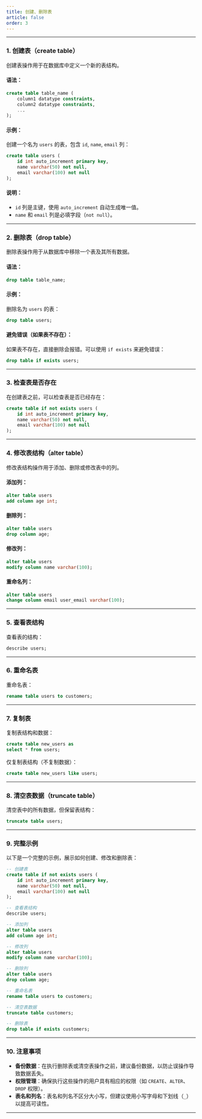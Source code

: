 ```yaml
---
title: 创建、删除表
article: false
order: 3
---
```


---

### 1. **创建表（create table）**
创建表操作用于在数据库中定义一个新的表结构。

#### 语法：
```sql
create table table_name (
    column1 datatype constraints,
    column2 datatype constraints,
    ...
);
```

#### 示例：
创建一个名为 `users` 的表，包含 `id`, `name`, `email` 列：
```sql
create table users (
    id int auto_increment primary key,
    name varchar(50) not null,
    email varchar(100) not null
);
```

#### 说明：
- `id` 列是主键，使用 `auto_increment` 自动生成唯一值。
- `name` 和 `email` 列是必填字段（`not null`）。

---

### 2. **删除表（drop table）**
删除表操作用于从数据库中移除一个表及其所有数据。

#### 语法：
```sql
drop table table_name;
```

#### 示例：
删除名为 `users` 的表：
```sql
drop table users;
```

#### 避免错误（如果表不存在）：
如果表不存在，直接删除会报错。可以使用 `if exists` 来避免错误：
```sql
drop table if exists users;
```

---

### 3. **检查表是否存在**
在创建表之前，可以检查表是否已经存在：
```sql
create table if not exists users (
    id int auto_increment primary key,
    name varchar(50) not null,
    email varchar(100) not null
);
```

---

### 4. **修改表结构（alter table）**
修改表结构操作用于添加、删除或修改表中的列。

#### 添加列：
```sql
alter table users
add column age int;
```

#### 删除列：
```sql
alter table users
drop column age;
```

#### 修改列：
```sql
alter table users
modify column name varchar(100);
```

#### 重命名列：
```sql
alter table users
change column email user_email varchar(100);
```

---

### 5. **查看表结构**
查看表的结构：
```sql
describe users;
```

---

### 6. **重命名表**
重命名表：
```sql
rename table users to customers;
```

---

### 7. **复制表**
复制表结构和数据：
```sql
create table new_users as
select * from users;
```

仅复制表结构（不复制数据）：
```sql
create table new_users like users;
```

---

### 8. **清空表数据（truncate table）**
清空表中的所有数据，但保留表结构：
```sql
truncate table users;
```

---

### 9. **完整示例**
以下是一个完整的示例，展示如何创建、修改和删除表：
```sql
-- 创建表
create table if not exists users (
    id int auto_increment primary key,
    name varchar(50) not null,
    email varchar(100) not null
);

-- 查看表结构
describe users;

-- 添加列
alter table users
add column age int;

-- 修改列
alter table users
modify column name varchar(100);

-- 删除列
alter table users
drop column age;

-- 重命名表
rename table users to customers;

-- 清空表数据
truncate table customers;

-- 删除表
drop table if exists customers;
```

---

### 10. **注意事项**
- **备份数据**：在执行删除表或清空表操作之前，建议备份数据，以防止误操作导致数据丢失。
- **权限管理**：确保执行这些操作的用户具有相应的权限（如 `CREATE`、`ALTER`、`DROP` 权限）。
- **表名和列名**：表名和列名不区分大小写，但建议使用小写字母和下划线（`_`）以提高可读性。

---

